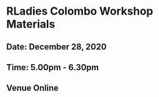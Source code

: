 # RLadies Colombo Workshop Materials

## Date: December 28, 2020

## Time: 5.00pm - 6.30pm

## Venue Online
